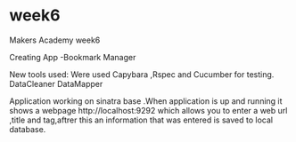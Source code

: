 week6
=====

Makers Academy week6

Creating App -Bookmark Manager

New tools used:
Were used Capybara ,Rspec and Cucumber for testing.
DataCleaner
DataMapper

Application working on sinatra base .When application is up and running it shows a webpage http://localhost:9292
which allows you to enter a web url ,title and tag,aftrer this an information that was entered is saved to local database.
